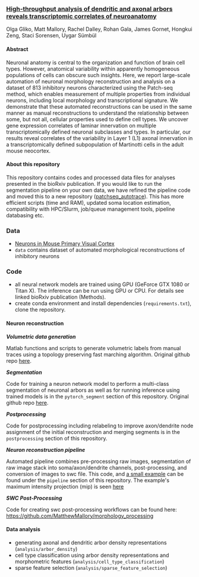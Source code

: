 ### [High-throughput analysis of dendritic and axonal arbors reveals transcriptomic correlates of neuroanatomy](https://www.nature.com/articles/s41467-024-50728-9)
Olga Gliko, Matt Mallory, Rachel Dalley, Rohan Gala, James Gornet, Hongkui Zeng, Staci Sorensen, Uygar Sümbül

#### Abstract
Neuronal anatomy is central to the organization and function of brain cell types. However, anatomical variability within apparently homogeneous populations of cells can obscure such insights. Here, we report large-scale automation of neuronal morphology reconstruction and analysis on a dataset of 813 inhibitory neurons characterized using the Patch-seq method, which enables measurement of multiple properties from individual neurons, including local morphology and transcriptional signature. We demonstrate that these automated reconstructions can be used in the same manner as manual reconstructions to understand the relationship between some, but not all, cellular properties used to define cell types. We uncover gene expression correlates of laminar innervation on multiple transcriptomically defined neuronal subclasses and types. In particular, our results reveal correlates of the variability in Layer 1 (L1) axonal innervation in a transcriptomically defined subpopulation of Martinotti cells in the adult mouse neocortex.


#### About this repository
This repository contains codes and processed data files for analyses presented in the bioRxiv publication. If you would like to run the segmentation pipeline on your own data, we have refined the pipeline code and moved this to a new repository ([patchseq_autotrace](https://github.com/AllenInstitute/patchseq_autotrace)). This has more efficient scripts (time and RAM), updated soma location estimation, compatibility with HPC/Slurm, job/queue management tools, pipeline databasing etc.

### Data

 - [Neurons in Mouse Primary Visual Cortex](https://portal.brain-map.org/explore/classes/multimodal-characterization)
 - `data` contains dataset of automated morphological reconstructions of inhibitory neurons
 
 
### Code

- all neural network models are trained using GPU (GeForce GTX 1080 or Titan X). The inference can be run using GPU or CPU. For details see linked bioRxiv publication (Methods).
- create conda environment and install dependencies (`requirements.txt`), clone the repository.

#### Neuron reconstruction

***Volumetric data generation***

Matlab functions and scripts to generate volumetric labels from manual traces using a topology preserving fast marching algorithm.
Original github repo [here](https://github.com/rhngla/topo-preserve-fastmarching).

***Segmentation***

Code for training a neuron network model to perform a multi-class segmentation of neuronal arbors as well as for running inference using trained models is in the `pytorch_segment` section of this repository.
Original github repo [here](https://github.com/jgornet/NeuroTorch).

***Postprocessing***

Code for postprocessing including relabeling to improve axon/dendrite node assignment of the initial reconstruction and merging segments is in the `postprocessing` section of this repository.

***Neuron reconstruction pipeline***

Automated pipeline combines pre-processing raw images, segmentation of raw image stack into soma/axon/dendrite channels, post-processing, and conversion of images to swc file. This code, and [a small example](https://github.com/ogliko/patchseq-autorecon/blob/master/pipeline/example_pipeline.sh) can be found under the `pipeline` section of this repository. The example's maximum intensity projection (mip) is seen [here](https://github.com/ogliko/patchseq-autorecon/blob/master/pipeline/Example_Specimen_2112/example_specimen.PNG) 
 
***SWC Post-Processing***

Code for creating swc post-processing workflows can be found here:
 https://github.com/MatthewMallory/morphology_processing 

#### Data analysis

 - generating axonal and dendritic arbor density representations (`analysis/arbor_density`)
 - cell type classification using arbor density representations and morphometric features (`analysis/cell_type_classification`)
 - sparse feature selection (`analysis/sparse_feature_selection`)
